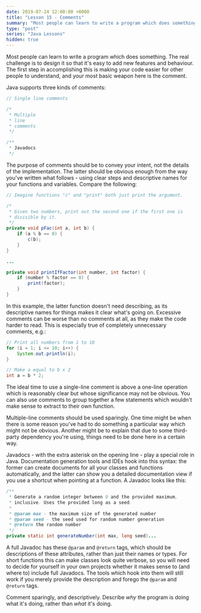 ```yaml
---
date: 2019-07-24 12:00:00 +0000
title: "Lesson 15 - Comments"
summary: "Most people can learn to write a program which does something. The real challenge is to design it so that it's easy to add new features and behaviour. The first step in accomplishing this is making your code easier for other people to understand, and your most basic weapon here is the comment."
type: "post"
series: "Java Lessons"
hidden: true
---
```


Most people can learn to write a program which does something. The real challenge is to design it so that it's easy to add new features and behaviour. The first step in accomplishing this is making your code easier for other people to understand, and your most basic weapon here is the comment.

Java supports three kinds of comments:

```java
// Single line comments

/*
 * Multiple
 * line
 * comments
 */

/**
 * Javadocs
 */
 ```

The purpose of comments should be to convey your intent, not the details of the implementation. The latter should be obvious enough from the way you've written what follows - using clear steps and descriptive names for your functions and variables. Compare the following:

```java
// Imagine functions "c" and "print" both just print the argument.

/*
 * Given two numbers, print out the second one if the first one is
 * divisible by it.
 */
private void pFac(int a, int b) {
    if (a % b == 0) {
        c(b);
    }
}

...

private void printIfFactor(int number, int factor) {
    if (number % factor == 0) {
        print(factor);
    }
}
```

In this example, the latter function doesn't need describing, as its descriptive names for things makes it clear what's going on. Excessive comments can be worse than no comments at all, as they make the code harder to read. This is especially true of completely unnecessary comments, e.g.:

```java
// Print all numbers from 1 to 10
for (i = 1; i <= 10; i++) {
    System.out.println(i);
}

// Make a equal to b x 2
int a = b * 2;
```

The ideal time to use a single-line comment is above a one-line operation which is reasonably clear but whose significance may not be obvious. You can also use comments to group together a few statements which wouldn't make sense to extract to their own function.

Multiple-line comments should be used sparingly. One time might be when there is some reason you've had to do something a particular way which might not be obvious. Another might be to explain that due to some third-party dependency you're using, things need to be done here in a certain way.

Javadocs - with the extra asterisk on the opening line - play a special role in Java. Documentation generation tools and IDEs hook into this syntax: the former can create documents for all your classes and functions automatically, and the latter can show you a detailed documentation view if you use a shortcut when pointing at a function. A Javadoc looks like this:

```java
/**
 * Generate a random integer between 0 and the provided maximum,
 * inclusive. Uses the provided long as a seed.
 *
 * @param max - the maximum size of the generated number
 * @param seed - the seed used for random number generation
 * @return the random number
 */
private static int generateNumber(int max, long seed)...
```

A full Javadoc has these `@param` and `@return` tags, which should be descriptions of these attributes, rather than just their names or types. For short functions this can make classes look quite verbose, so you will need to decide for yourself in your own projects whether it makes sense to (and where to) include full Javadocs. The tools which hook into them will still work if you merely provide the description and forego the `@param` and `@return` tags.

Comment sparingly, and descriptively. Describe *why* the program is doing what it's doing, rather than *what* it's doing.

